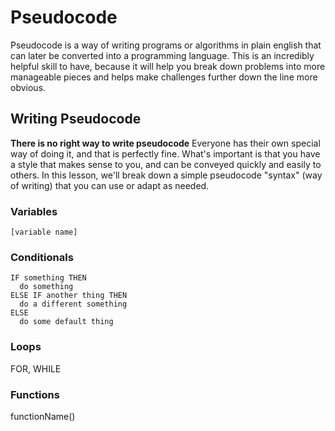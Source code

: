 # Pseudocode
Pseudocode is a way of writing programs or algorithms in plain english that can later be converted into a programming language.
This is an incredibly helpful skill to have, because it will help you break down problems into more manageable pieces and helps make challenges further down the line more obvious.

## Writing Pseudocode
**There is no right way to write pseudocode** Everyone has their own special way of doing it, and that is perfectly fine. What's important is that you have a style that makes sense
to you, and can be conveyed quickly and easily to others. In this lesson, we'll break down a simple pseudocode "syntax" (way of writing) that you can use or adapt as needed.

### Variables
```
[variable name]
```

### Conditionals
```
IF something THEN
  do something
ELSE IF another thing THEN
  do a different something
ELSE
  do some default thing
```

### Loops
FOR, WHILE

### Functions
functionName()
